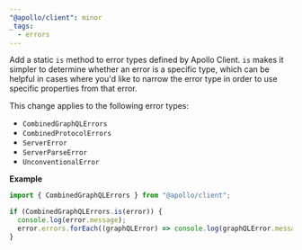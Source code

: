 ```yaml
---
"@apollo/client": minor
_tags:
  - errors
---
```


Add a static `is` method to error types defined by Apollo Client. `is` makes it simpler to determine whether an error is a specific type, which can be helpful in cases where you'd like to narrow the error type in order to use specific properties from that error.

This change applies to the following error types:
- `CombinedGraphQLErrors`
- `CombinedProtocolErrors`
- `ServerError`
- `ServerParseError`
- `UnconventionalError`

**Example**

```ts
import { CombinedGraphQLErrors } from "@apollo/client";

if (CombinedGraphQLErrors.is(error)) {
  console.log(error.message);
  error.errors.forEach((graphQLError) => console.log(graphQLError.message))
}
```

